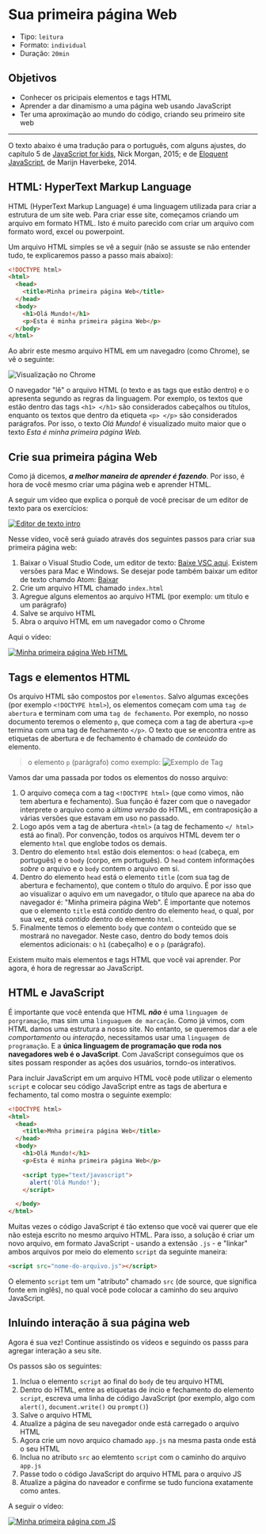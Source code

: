 # Sua primeira página Web

- Tipo: `leitura`
- Formato: `individual`
- Duração: `20min`

## Objetivos

- Conhecer os pricipais elementos e tags HTML
- Aprender a dar dinamismo a uma página web usando JavaScript
- Ter uma aproximação ao mundo do código, criando seu primeiro site web

***

O texto abaixo é uma tradução para o português, com alguns ajustes, do capítulo
5 de [JavaScript for
kids](http://pepa.holla.cz/wp-content/uploads/2015/11/JavaScript-for-Kids.pdf),
Nick Morgan, 2015; e de [Eloquent JavaScript](http://eloquentjavascript.net/),
de Marijn Haverbeke, 2014.

## HTML: HyperText Markup Language

HTML (HyperText Markup Language) é uma linguagem utilizada para criar a
estrutura de um site web. Para criar esse site, começamos criando um arquivo em
formato HTML. Isto é muito parecido com criar um arquivo com formato word, excel
ou powerpoint.

Um arquivo HTML simples se vê a seguir (não se assuste se não entender tudo, te
explicaremos passo a passo mais abaixo):

```html
<!DOCTYPE html>
<html>
  <head>
    <title>Minha primeira página Web</title>
  </head>
  <body>
    <h1>Olá Mundo!</h1>
    <p>Esta é minha primeira página Web</p>
  </body>
</html>
```

Ao abrir este mesmo arquivo HTML em um navegadro (como Chrome), se vê o
seguinte:

![Visualização no Chrome](https://imgur.com/25cRtGR)

O navegador "lê" o arquivo HTML (o texto e as tags que estão dentro) e o
apresenta segundo as regras da linguagem. Por exemplo, os textos que estão
dentro das tags `<h1> </h1>` são considerados cabeçalhos ou títulos, enquanto os
textos que dentro da etiqueta `<p> </p>` são considerados parágrafos. Por isso,
o texto _Olá Mundo!_ é visualizado muito maior que o texto _Esta é minha
primeira página Web._

## Crie sua primeira página Web

Como já dicemos, _**a melhor maneira de aprender é fazendo**_. Por isso, é hora
de você mesmo criar uma página web e aprender HTML.

A seguir um vídeo que explica o porquê de você precisar de um editor de texto
para os exercícios: 

[![Editor de texto
intro](https://img.youtube.com/vi/wQKn1fh3pAM/0.jpg)](https://www.youtube.com/watch?v=wQKn1fh3pAM)

Nesse vídeo, você será guiado através dos seguintes passos para criar sua
primeira página web:

1. Baixar o Visual Studio Code, um editor de texto: [Baixe VSC
   aqui](https://code.visualstudio.com/). Existem versões para Mac e Windows. Se
   desejar pode também baixar um editor de texto chamdo Atom:
   [Baixar](https://atom.io/)
2. Crie um arquivo HTML chamado `index.html`
3. Agregue alguns elementos ao arquivo HTML (por exemplo: um título e um
   parágrafo)
4. Salve se arquivo HTML
5. Abra o arquivo HTML em um navegador como o Chrome

Aqui o vídeo:

[![Minha primeira página Web
HTML](https://img.youtube.com/vi/QP9FF9eoh-k/0.jpg)](https://www.youtube.com/watch?v=QP9FF9eoh-k)

## Tags e elementos HTML

Os arquivo HTML são compostos por `elementos`. Salvo algumas exceções (por
exemplo `<!DOCTYPE html>`), os elementos começam com uma `tag de abertura` e
terminam com uma `tag de fechamento`. Por exemplo, no nosso documento teremos o
elemento `p`, que começa com a tag de abertura `<p>`e termina com uma tag de
fechamento `</p>`. O texto que se encontra entre as etiquetas de abertura e de
fechamento é chamado de _conteúdo_ do elemento.

> o elemento `p` (parágrafo) como exemplo: ![Exemplo de
Tag](https://imgur.com/urQurOX)

Vamos dar uma passada por todos os elementos do nosso arquivo:

1. O arquivo começa com a tag `<!DOCTYPE html>` (que como vimos, não tem
   abertura e fechamento). Sua função é fazer com que o navegador interprete o
   arquivo como a _última versão_ do HTML, em contraposição a várias versões
   que estavam em uso no passado.
2. Logo após vem a tag de abertura `<html>` (a tag de fechamento `</ html>`
   está ao final). Por convenção, todos os arquivos HTML devem ter o elemento
   `html` que englobe todos os demais.
3. Dentro do elemento `html` estão dois elementos:  o `head` (cabeça, em
   português) e o `body` (corpo, em português). O `head` contem informações
   _sobre_ o arquivo e o `body` contem o arquivo em si.
4. Dentro do elemento `head` está o elemento `title` (com sua tag de abertura e
   fechamento), que contem o título do arquivo. É por isso que ao visualizar o
   aquivo em um navegador, o título que aparece na aba do navegador é: "Minha
   primeira página Web". É importante que notemos que o elemento `title` está
   _contido_ dentro do elemento `head`, o qual, por sua vez, está _contido_
   dentro do elemento `html`.
5. Finalmente temos o elemento `body` que _contem_ o conteúdo que se mostrará no
   navegador. Neste caso, dentro do body temos dois elementos adicionais: o `h1`
   (cabeçalho) e o `p` (parágrafo).


<!--
Una manera de visualizar este concepto de "encapsulado" donde unos elementos
"contienen" a otros es a través de este gráfico:

![HTML Jerarquía](http://apprize.info/javascript/kids/kids.files/image057.jpg)
-->

Existem muito mais elementos e tags HTML que você vai aprender. Por agora, é
hora de regressar ao JavaScript.


<!-- ## HTML + CSS
Agrega estilos con CSS
-->

## HTML e JavaScript

É importante que você entenda que HTML _**não**_ é uma `linguagem de
porgramação`, mas sim uma `linguaguem de marcação`. Como já vimos, com HTML
damos uma estrutura a nosso site. No entanto, se queremos dar a ele
_comportamento_ ou _interação_, necessitamos usar uma `linguagem de
programação`. E a **única linguagem de programação que roda nos navegadores web
é o JavaScript**. Com JavaScript conseguimos que os sites possam responder as
ações dos usuários, torndo-os interativos.

Para incluir JavaScript em um arquivo HTML você pode utilizar o elemento
`script` e colocar seu código JavaScript entre as tags de abertura e fechamento,
tal como mostra o seguinte exemplo:

```html
<!DOCTYPE html>
<html>
  <head>
    <title>Mnha primeira página Web</title>
  </head>
  <body>
    <h1>Olá Mundo!</h1>
    <p>Esta é minha primeira página Web</p>

    <script type="text/javascript">
      alert('Olá Mundo!');
    </script>

  </body>
</html>
```
Muitas vezes o código JavaScript é tão extenso que você vai querer que ele não
esteja escrito no mesmo arquivo HTML. Para isso, a solução é criar um novo
arquivo, em formato JavaScript - usando a extensão `.js` - e "linkar" ambos
arquivos por meio do elemento `script` da seguinte maneira:

```html
<script src="nome-do-arquivo.js"></script>
```

O elemento `script` tem um "atributo" chamado `src` (de source, que significa
fonte em inglês), no qual você pode colocar a caminho do seu arquivo JavaScript.

## Inluindo interação ã sua página web

Agora é sua vez! Continue assistindo os vídeos e seguindo os passs para agregar
interação a seu site.

Os passos são os seguintes:

1. Inclua o elemento `script` ao final do `body` de teu arquivo HTML
2. Dentro do HTML, entre as etiquetas de íncio e fechamento do elemento
   `script`, escreva uma linha de código JavaScript (por exemplo, algo com
   `alert()`, `document.write()` ou `prompt()`)
3. Salve o arquivo HTML
4. Atualize a página de seu navegador onde está carregado o arquivo HTML
5. Agora crie um novo arquico chamado `app.js` na mesma pasta onde está o seu
   HTML
6. Inclua no atributo `src` ao elemtento `script` com o caminho do arquivo
   `app.js`
7. Passe todo o código JavaScript do arquivo HTML para o arquivo JS
8. Atualize a página do naveador e confirme se tudo funciona exatamente como
   antes.

A seguir o vídeo:

[![Minha primeira página cpm
JS](https://img.youtube.com/vi/SSiWsDoK4GE/0.jpg)](https://www.youtube.com/watch?v=SSiWsDoK4GE)

<!--
## Sube tu página a GitHub Pages

y deplegándola en [GitHub Pages](https://pages.github.com/)
-->
